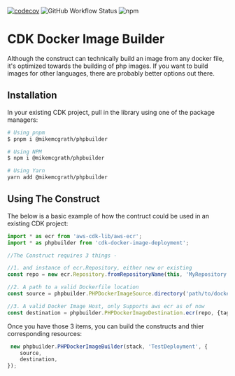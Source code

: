 [![codecov](https://codecov.io/gh/mokeseven7/phpbuilder/branch/main/graph/badge.svg?token=2GBDST81U7)](https://codecov.io/gh/mokeseven7/phpbuilder) ![GitHub Workflow Status](https://img.shields.io/github/actions/workflow/status/mokeseven7/phpbuilder/tests.yml?style=flat) ![npm](https://img.shields.io/npm/v/@mikemcgrath/phpbuilder)

# CDK Docker Image Builder 

Although the construct can technically build an image from any docker file, it's optimized towards the building of php images. If you want to build images for other languages, there are probably better options out there.


## Installation

In your existing CDK project, pull in the library using one of the package managers:

```bash
# Using pnpm
$ pnpm i @mikemcgrath/phpbuilder

# Using NPM
$ npm i @mikemcgrath/phpbuilder

# Using Yarn
yarn add @mikemcgrath/phpbuilder
```

## Using The Construct

The below is a basic example of how the contruct could be used in an existing CDK project:

```typescript
import * as ecr from 'aws-cdk-lib/aws-ecr';
import * as phpbuilder from 'cdk-docker-image-deployment';

//The Construct requires 3 things - 

//1. and instance of ecr.Repository, either new or existing
const repo = new ecr.Repository.fromRepositoryName(this, 'MyRepository', 'latest');

//2. A path to a valid Dockerfile location
const source = phpbuilder.PHPDockerImageSource.directory('path/to/dockerfile');

//3. A valid Docker Image Host, only Supports aws ecr as of now
const destination = phpbuilder.PHPDockerImageDestination.ecr(repo, {tag: 'latest'});
```


Once you have those 3 items, you can build the constructs and thier corresponding resources:


```typescript
 new phpbuilder.PHPDockerImageBuilder(stack, 'TestDeployment', {
    source,
    destination,
});

```

